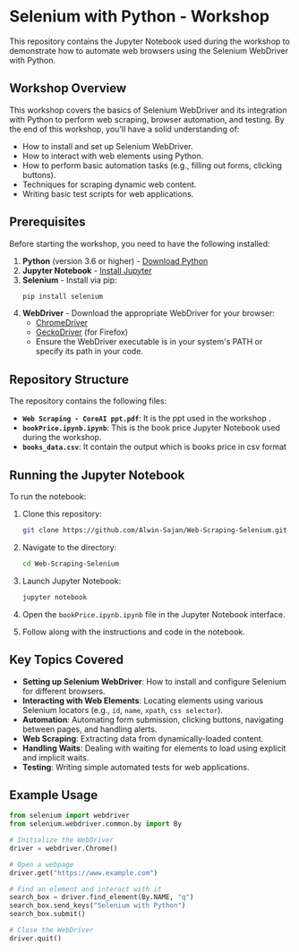 # Selenium with Python - Workshop

This repository contains the Jupyter Notebook used during the workshop to demonstrate how to automate web browsers using the Selenium WebDriver with Python.

## Workshop Overview

This workshop covers the basics of Selenium WebDriver and its integration with Python to perform web scraping, browser automation, and testing. By the end of this workshop, you'll have a solid understanding of:

- How to install and set up Selenium WebDriver.
- How to interact with web elements using Python.
- How to perform basic automation tasks (e.g., filling out forms, clicking buttons).
- Techniques for scraping dynamic web content.
- Writing basic test scripts for web applications.

## Prerequisites

Before starting the workshop, you need to have the following installed:

1. **Python** (version 3.6 or higher) - [Download Python](https://www.python.org/downloads/)
2. **Jupyter Notebook** - [Install Jupyter](https://jupyter.org/install)
3. **Selenium** - Install via pip:
   ```bash
   pip install selenium
   ```
4. **WebDriver** - Download the appropriate WebDriver for your browser:
   - [ChromeDriver](https://sites.google.com/a/chromium.org/chromedriver/downloads)
   - [GeckoDriver](https://github.com/mozilla/geckodriver/releases) (for Firefox)
   - Ensure the WebDriver executable is in your system's PATH or specify its path in your code.

## Repository Structure

The repository contains the following files:

- **`Web Scraping - CoreAI ppt.pdf`**: It is the ppt used in the workshop .
- **`bookPrice.ipynb.ipynb`**: This is the book price Jupyter Notebook used during the workshop.
- **`books_data.csv`**: It contain the output which is books price in csv format

## Running the Jupyter Notebook

To run the notebook:

1. Clone this repository:
   ```bash
   git clone https://github.com/Alwin-Sajan/Web-Scraping-Selenium.git
   ```

2. Navigate to the directory:
   ```bash
   cd Web-Scraping-Selenium
   ```

3. Launch Jupyter Notebook:
   ```bash
   jupyter notebook
   ```

4. Open the `bookPrice.ipynb.ipynb` file in the Jupyter Notebook interface.

5. Follow along with the instructions and code in the notebook.

## Key Topics Covered

- **Setting up Selenium WebDriver**: How to install and configure Selenium for different browsers.
- **Interacting with Web Elements**: Locating elements using various Selenium locators (e.g., `id`, `name`, `xpath`, `css selector`).
- **Automation**: Automating form submission, clicking buttons, navigating between pages, and handling alerts.
- **Web Scraping**: Extracting data from dynamically-loaded content.
- **Handling Waits**: Dealing with waiting for elements to load using explicit and implicit waits.
- **Testing**: Writing simple automated tests for web applications.

## Example Usage

```python
from selenium import webdriver
from selenium.webdriver.common.by import By

# Initialize the WebDriver
driver = webdriver.Chrome()

# Open a webpage
driver.get("https://www.example.com")

# Find an element and interact with it
search_box = driver.find_element(By.NAME, "q")
search_box.send_keys("Selenium with Python")
search_box.submit()

# Close the WebDriver
driver.quit()
```

